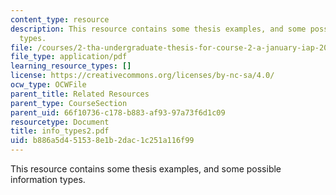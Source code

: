 ```yaml
---
content_type: resource
description: This resource contains some thesis examples, and some possible information
  types.
file: /courses/2-tha-undergraduate-thesis-for-course-2-a-january-iap-2007/b886a5d451538e1b2dac1c251a116f99_info_types2.pdf
file_type: application/pdf
learning_resource_types: []
license: https://creativecommons.org/licenses/by-nc-sa/4.0/
ocw_type: OCWFile
parent_title: Related Resources
parent_type: CourseSection
parent_uid: 66f10736-c178-b883-af93-97a73f6d1c09
resourcetype: Document
title: info_types2.pdf
uid: b886a5d4-5153-8e1b-2dac-1c251a116f99
---
```

This resource contains some thesis examples, and some possible information types.